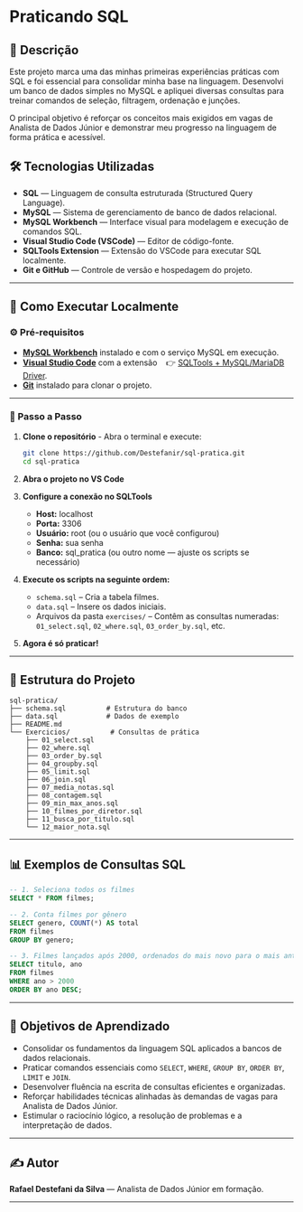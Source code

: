 # Praticando SQL

## 📘 Descrição

Este projeto marca uma das minhas primeiras experiências práticas com SQL e foi essencial para consolidar minha base na linguagem. Desenvolvi um banco de dados simples no MySQL e apliquei diversas consultas para treinar comandos de seleção, filtragem, ordenação e junções. 

O principal objetivo é reforçar os conceitos mais exigidos em vagas de Analista de Dados Júnior e demonstrar meu progresso na linguagem de forma prática e acessível.


## 🛠️ Tecnologias Utilizadas

- **SQL** — Linguagem de consulta estruturada (Structured Query Language).
- **MySQL** — Sistema de gerenciamento de banco de dados relacional.
- **MySQL Workbench** — Interface visual para modelagem e execução de comandos SQL.
- **Visual Studio Code (VSCode)** — Editor de código-fonte.
- **SQLTools Extension** — Extensão do VSCode para executar SQL localmente.
- **Git e GitHub** — Controle de versão e hospedagem do projeto.

---

## 🚀 Como Executar Localmente

### ⚙️ Pré-requisitos

- **[MySQL Workbench](https://dev.mysql.com/downloads/installer/)** instalado e com o serviço MySQL em execução.
- **[Visual Studio Code](https://code.visualstudio.com/download)** com a extensão  
 👉 [SQLTools + MySQL/MariaDB Driver](https://marketplace.visualstudio.com/items?itemName=mtxr.sqltools).
- **[Git](https://git-scm.com/)** instalado para clonar o projeto.

---

### 🧭 Passo a Passo

1.  **Clone o repositório** - Abra o terminal e execute:

    ```bash
    git clone https://github.com/Destefanir/sql-pratica.git
    cd sql-pratica
    ```

2. **Abra o projeto no VS Code**

3. **Configure a conexão no SQLTools**
    - **Host:** localhost
    - **Porta:** 3306
    - **Usuário:** root (ou o usuário que você configurou)
    - **Senha:** sua senha
    - **Banco:** sql_pratica (ou outro nome — ajuste os scripts se necessário)

4. **Execute os scripts na seguinte ordem:**
    - `schema.sql` – Cria a tabela filmes.
    - `data.sql` – Insere os dados iniciais.
    - Arquivos da pasta `exercises/` – Contêm as consultas numeradas:
   `01_select.sql`, `02_where.sql`, `03_order_by.sql`, etc.

5. **Agora é só praticar!**

---

## 📂 Estrutura do Projeto

```plaintext
sql-pratica/
├── schema.sql          # Estrutura do banco
├── data.sql            # Dados de exemplo
├── README.md
└── Exercicios/          # Consultas de prática
    ├── 01_select.sql
    ├── 02_where.sql
    ├── 03_order_by.sql
    ├── 04_groupby.sql
    ├── 05_limit.sql
    ├── 06_join.sql
    ├── 07_media_notas.sql
    ├── 08_contagem.sql
    ├── 09_min_max_anos.sql
    ├── 10_filmes_por_diretor.sql
    ├── 11_busca_por_titulo.sql
    └── 12_maior_nota.sql
```  

---

## 📊 Exemplos de Consultas SQL

```sql
-- 1. Seleciona todos os filmes
SELECT * FROM filmes;

-- 2. Conta filmes por gênero
SELECT genero, COUNT(*) AS total
FROM filmes
GROUP BY genero;

-- 3. Filmes lançados após 2000, ordenados do mais novo para o mais antigo
SELECT titulo, ano
FROM filmes
WHERE ano > 2000
ORDER BY ano DESC;
```

---

## 🎯 Objetivos de Aprendizado
- Consolidar os fundamentos da linguagem SQL aplicados a bancos de dados relacionais.
- Praticar comandos essenciais como `SELECT`, `WHERE`, `GROUP BY`, `ORDER BY`, `LIMIT` e `JOIN`.
- Desenvolver fluência na escrita de consultas eficientes e organizadas.
- Reforçar habilidades técnicas alinhadas às demandas de vagas para Analista de Dados Júnior.
- Estimular o raciocínio lógico, a resolução de problemas e a interpretação de dados.

---

## ✍️ Autor

**Rafael Destefani da Silva** — Analista de Dados Júnior em formação.

---